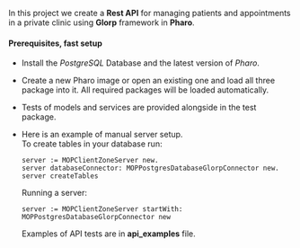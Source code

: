 In this project we create a **Rest API** for managing patients and appointments in a private clinic using **Glorp** framework in **Pharo**. <br>

#### Prerequisites, fast setup
* Install the *PostgreSQL* Database and the latest version of *Pharo*. <br>
* Create a new Pharo image or open an existing one and load all three package into it. All required packages will be loaded automatically.
* Tests of models and services are provided alongside in the test package.  
* Here is an example of manual server setup. <br>
	To create tables in your database run:
	```
	server := MOPClientZoneServer new.
	server databaseConnector: MOPPostgresDatabaseGlorpConnector new.
	server createTables
	```
	Running a server:
    ```
    server := MOPClientZoneServer startWith: MOPPostgresDatabaseGlorpConnector new
    ```

    Examples of API tests are in **api_examples** file.